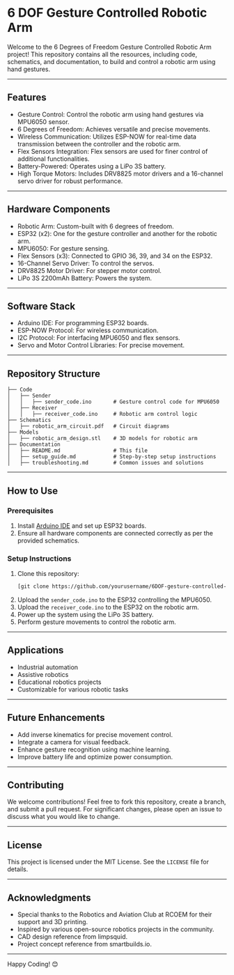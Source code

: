 # 6 DOF Gesture Controlled Robotic Arm

Welcome to the 6 Degrees of Freedom Gesture Controlled Robotic Arm project! This repository contains all the resources, including code, schematics, and documentation, to build and control a robotic arm using hand gestures.

---

## Features

- Gesture Control: Control the robotic arm using hand gestures via MPU6050 sensor.
- 6 Degrees of Freedom: Achieves versatile and precise movements.
- Wireless Communication: Utilizes ESP-NOW for real-time data transmission between the controller and the robotic arm.
- Flex Sensors Integration: Flex sensors are used for finer control of additional functionalities.
- Battery-Powered: Operates using a LiPo 3S battery.
- High Torque Motors: Includes DRV8825 motor drivers and a 16-channel servo driver for robust performance.

---

## Hardware Components

- Robotic Arm: Custom-built with 6 degrees of freedom.
- ESP32 (x2): One for the gesture controller and another for the robotic arm.
- MPU6050: For gesture sensing.
- Flex Sensors (x3): Connected to GPIO 36, 39, and 34 on the ESP32.
- 16-Channel Servo Driver: To control the servos.
- DRV8825 Motor Driver: For stepper motor control.
- LiPo 3S 2200mAh Battery: Powers the system.

---

## Software Stack

- Arduino IDE: For programming ESP32 boards.
- ESP-NOW Protocol: For wireless communication.
- I2C Protocol: For interfacing MPU6050 and flex sensors.
- Servo and Motor Control Libraries: For precise movement.

---

## Repository Structure

```plaintext
├── Code
│   ├── Sender
│   │   ├── sender_code.ino       # Gesture control code for MPU6050
│   ├── Receiver
│   │   ├── receiver_code.ino     # Robotic arm control logic
├── Schematics
│   ├── robotic_arm_circuit.pdf   # Circuit diagrams
├── Models
│   ├── robotic_arm_design.stl    # 3D models for robotic arm
├── Documentation
│   ├── README.md                 # This file
│   ├── setup_guide.md            # Step-by-step setup instructions
│   ├── troubleshooting.md        # Common issues and solutions
```

---

## How to Use

### Prerequisites

1. Install [Arduino IDE](https://www.arduino.cc/en/software) and set up ESP32 boards.
2. Ensure all hardware components are connected correctly as per the provided schematics.

### Setup Instructions

1. Clone this repository:
   ```bash
   [git clone https://github.com/yourusername/6DOF-gesture-controlled-arm.git](https://github.com/Kuchbhisamyak/Gesture-Controlled-Robotic-Arm.git)
   ```
2. Upload the `sender_code.ino` to the ESP32 controlling the MPU6050.
3. Upload the `receiver_code.ino` to the ESP32 on the robotic arm.
4. Power up the system using the LiPo 3S battery.
5. Perform gesture movements to control the robotic arm.

---

## Applications

- Industrial automation
- Assistive robotics
- Educational robotics projects
- Customizable for various robotic tasks

---

## Future Enhancements

- Add inverse kinematics for precise movement control.
- Integrate a camera for visual feedback.
- Enhance gesture recognition using machine learning.
- Improve battery life and optimize power consumption.

---

## Contributing

We welcome contributions! Feel free to fork this repository, create a branch, and submit a pull request. For significant changes, please open an issue to discuss what you would like to change.

---

## License

This project is licensed under the MIT License. See the `LICENSE` file for details.

---

## Acknowledgments

- Special thanks to the Robotics and Aviation Club at RCOEM for their support and 3D printing.
- Inspired by various open-source robotics projects in the community.
- CAD design reference from limpsquid.
- Project concept reference from smartbuilds.io.



---

Happy Coding! 😊

